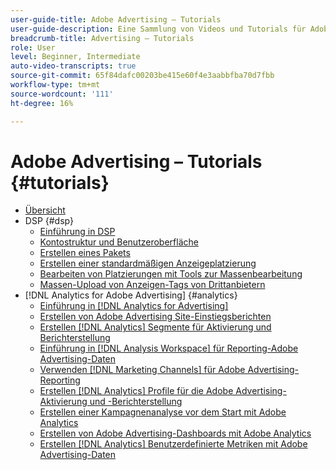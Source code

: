 ```yaml
---
user-guide-title: Adobe Advertising – Tutorials
user-guide-description: Eine Sammlung von Videos und Tutorials für Adobe Advertising.
breadcrumb-title: Advertising – Tutorials
role: User
level: Beginner, Intermediate
auto-video-transcripts: true
source-git-commit: 65f84dafc00203be415e60f4e3aabbfba70d7fbb
workflow-type: tm+mt
source-wordcount: '111'
ht-degree: 16%

---
```



# Adobe Advertising – Tutorials {#tutorials}

+ [Übersicht](overview.md)
+ DSP {#dsp}
   + [Einführung in DSP](/help/dsp/intro.md)
   + [Kontostruktur und Benutzeroberfläche](/help/dsp/ui.md)
   + [Erstellen eines Pakets](/help/dsp/package-create.md)
   + [Erstellen einer standardmäßigen Anzeigeplatzierung](/help/dsp/placement-create.md)
   + [Bearbeiten von Platzierungen mit Tools zur Massenbearbeitung](/help/dsp/bulk-edit-placement-tools.md)
   + [Massen-Upload von Anzeigen-Tags von Drittanbietern](/help/dsp/bulk-upload-third-party-ad-tags.md)
+ [!DNL Analytics for Adobe Advertising] {#analytics}
   + [Einführung in [!DNL Analytics for Advertising]](/help/integrations/analytics/intro-a4adc.md)
   + [Erstellen von Adobe Advertising Site-Einstiegsberichten](/help/integrations/analytics/analytics-site-entry-a4adc.md)
   + [Erstellen [!DNL Analytics] Segmente für Aktivierung und Berichterstellung](/help/integrations/analytics/analytics-segments-a4adc.md)
   + [Einführung in [!DNL Analysis Workspace] für Reporting-Adobe Advertising-Daten](/help/integrations/analytics/analytics-analysis-workspace-a4adc.md)
   + [Verwenden [!DNL Marketing Channels] für Adobe Advertising-Reporting](/help/integrations/analytics/analytics-reporting-a4adc.md)
   + [Erstellen [!DNL Analytics] Profile für die Adobe Advertising-Aktivierung und -Berichterstellung](/help/integrations/analytics/analytics-profiles-a4adc.md)
   + [Erstellen einer Kampagnenanalyse vor dem Start mit Adobe Analytics](/help/integrations/analytics/analytics-pre-launch-a4adc.md)
   + [Erstellen von Adobe Advertising-Dashboards mit Adobe Analytics](/help/integrations/analytics/analytics-dashboards-a4adc.md)
   + [Erstellen [!DNL Analytics] Benutzerdefinierte Metriken mit Adobe Advertising-Daten](/help/integrations/analytics/analytics-custom-metrics-a4adc.md)

<!-- Add to DSP chapter once the videos are complete:
  + [How to Create a Placement](/help/dsp/placement-create.md)
  + [Placement Targeting Capabilities](/help/dsp/placement-targeting.md)
  + [Audience Libraries and Applying Behavioral Targeting](/help/dsp/audience-libraries.md)
-->

<!-- If I move the "Analytics for Advertising chapter into a larger Integrations chapter, then I'll need to set up redirects by copying a CSV file into this repo and populating it for those legacy file names. -->
